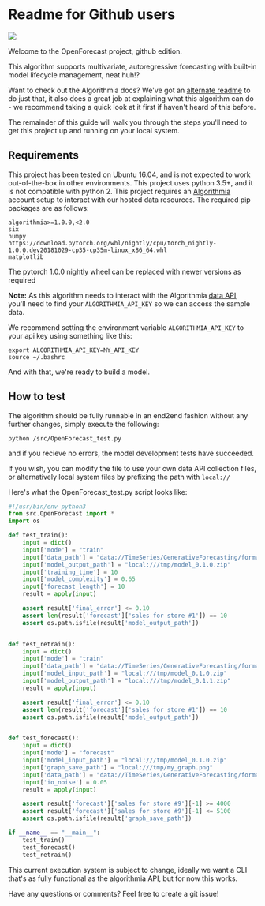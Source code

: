 # Readme for Github users

<img src="https://algorithmia.com/algorithms/timeseries/OpenForecast/badge"></img>

Welcome to the OpenForecast project, github edition.

This algorithm supports multivariate, autoregressive forecasting with built-in model lifecycle management, neat huh!? 

Want to check out the Algorithmia docs? We've got an [alternate readme][algoreadme] to do just that, it also does a great job
at explaining what this algorithm can do - we recommend taking a quick look at it first if haven't heard of this before.

The remainder of this guide will walk you through the steps you'll need to get this project
up and running on your local system.

##  Requirements


This project has been tested on Ubuntu 16.04, and is not expected to work out-of-the-box in other environments.
This project uses python 3.5+, and it is not compatible with python 2.
This project requires an [Algorithmia][algo] account setup to interact with our hosted data resources.
The required pip packages are as follows:
```
algorithmia>=1.0.0,<2.0
six
numpy
https://download.pytorch.org/whl/nightly/cpu/torch_nightly-1.0.0.dev20181029-cp35-cp35m-linux_x86_64.whl
matplotlib
```
The pytorch 1.0.0 nightly wheel can be replaced with newer versions as required

**Note:** As this algorithm needs to interact with the Algorithmia [data API][data], you'll need to find your `ALGORITHMIA_API_KEY` so we can access the sample data.

We recommend setting the environment variable `ALGORITHMIA_API_KEY` to your api key using something like this:

```
export ALGORITHMIA_API_KEY=MY_API_KEY
source ~/.bashrc

```
And with that, we're ready to build a model.

## How to test

The algorithm should be fully runnable in an end2end fashion without any further changes, simply execute the following:

`python /src/OpenForecast_test.py`

and if you recieve no errors, the model development tests have succeeded.

If you wish, you can modify the file to use your own data API collection files, or alternatively local system files by prefixing the path with `local://`

Here's what the OpenForecast_test.py script looks like:

```python
#!/usr/bin/env python3
from src.OpenForecast import *
import os

def test_train():
    input = dict()
    input['mode'] = "train"
    input['data_path'] = "data://TimeSeries/GenerativeForecasting/formatted_data_rossman_10.json"
    input['model_output_path'] = "local:///tmp/model_0.1.0.zip"
    input['training_time'] = 10
    input['model_complexity'] = 0.65
    input['forecast_length'] = 10
    result = apply(input)

    assert result['final_error'] <= 0.10
    assert len(result['forecast']['sales for store #1']) == 10
    assert os.path.isfile(result['model_output_path'])


def test_retrain():
    input = dict()
    input['mode'] = "train"
    input['data_path'] = "data://TimeSeries/GenerativeForecasting/formatted_data_rossman_10.json"
    input['model_input_path'] = "local:///tmp/model_0.1.0.zip"
    input['model_output_path'] = "local:///tmp/model_0.1.1.zip"
    result = apply(input)

    assert result['final_error'] <= 0.10
    assert len(result['forecast']['sales for store #1']) == 10
    assert os.path.isfile(result['model_output_path'])


def test_forecast():
    input = dict()
    input['mode'] = "forecast"
    input['model_input_path'] = "local:///tmp/model_0.1.0.zip"
    input['graph_save_path'] = "local:///tmp/my_graph.png"
    input['data_path'] = "data://TimeSeries/GenerativeForecasting/formatted_data_rossman_10.json"
    input['io_noise'] = 0.05
    result = apply(input)

    assert result['forecast']['sales for store #9'][-1] >= 4000
    assert result['forecast']['sales for store #9'][-1] <= 5100
    assert os.path.isfile(result['graph_save_path'])

if __name__ == "__main__":
    test_train()
    test_forecast()
    test_retrain()

```

This current execution system is subject to change, ideally we want a CLI that's as fully functional as the algorithmia API,
but for now this works.

Have any questions or comments? Feel free to create a git issue!


[algo]: https://algorithmia.com/
[test]: ../src/OpenForecast_test.py
[data]: https://docs.algorithmia.com/#data-api-specification
[dataspec]: https://algorithmia.com/data/hosted
[algoreadme]: ../README.md
